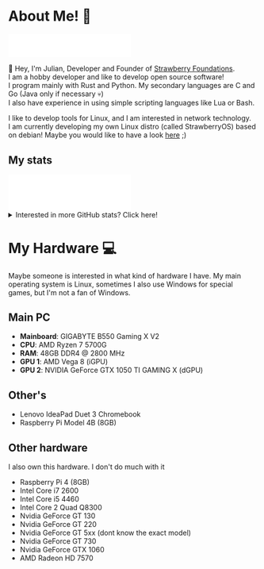 # About Me! 🍓
<a href="https://github.com/Juliandev02">
  <img align="center" width="49%" src="./header.svg" />
</a>
<br/>

👋 Hey, I'm Julian, Developer and Founder of [Strawberry Foundations](https://github.com/Strawberry-Foundations). <br>
I am a hobby developer and like to develop open source software! <br>
I program mainly with Rust and Python. 
My secondary languages are C and Go (Java only if necessary 💀)<br>
I also have experience in using simple scripting languages like Lua or Bash. 

I like to develop tools for Linux, and I am interested in network technology.<br>
I am currently developing my own Linux distro (called StrawberryOS) based on debian! Maybe you would like to have a look [here](https://github.com/Strawberry-Foundations/sbos-live-iso) ;)

## My stats
<a href="https://github.com/Juliandev02">
  <img align="center" width="49%" src="./acti_comm.svg" />
</a>

<details><summary>Interested in more GitHub stats? Click here!</summary>
  <a href="https://github.com/Juliandev02">
    <img align="center" width="49%" src="./repositories.svg" />
  </a>

  <a href="https://github.com/Juliandev02">
      <img align="center" width="49%" src="./issue_pr_lang.svg" />
  </a>
  <a href="https://github.com/Juliandev02">
    <img align="center" width="49%" src="./github-habits.svg" />
  </a>
  
  ![Ok](https://github-readme-stats.vercel.app/api?username=Juliandev02&count_private=true&show_icons=true&theme=transparent)

</details>


# My Hardware 💻
Maybe someone is interested in what kind of hardware I have. 
My main operating system is Linux, sometimes I also use Windows for special games, but I'm not a fan of Windows.

## Main PC
- **Mainboard**: GIGABYTE B550 Gaming X V2
- **CPU**: AMD Ryzen 7 5700G
- **RAM**: 48GB DDR4 @ 2800 MHz
- **GPU 1**: AMD Vega 8 (iGPU)
- **GPU 2**: NVIDIA GeForce GTX 1050 TI GAMING X (dGPU)

## Other's
- Lenovo IdeaPad Duet 3 Chromebook
- Raspberry Pi Model 4B (8GB)

## Other hardware
I also own this hardware. I don't do much with it
- Raspberry Pi 4 (8GB)
- Intel Core i7 2600
- Intel Core i5 4460
- Intel Core 2 Quad Q8300
- Nvidia GeForce GT 130
- Nvidia GeForce GT 220
- Nvidia GeForce GT 5xx (dont know the exact model)
- Nvidia GeForce GT 730
- Nvidia GeForce GTX 1060
- AMD Radeon HD 7570
